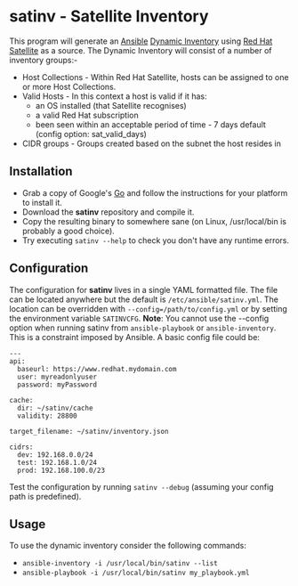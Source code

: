 # satinv - Satellite Inventory

This program will generate an [Ansible](https://ansible.com) [Dynamic Inventory](https://docs.ansible.com/ansible/latest/user_guide/intro_dynamic_inventory.html) using [Red Hat Satellite](https://www.redhat.com/en/technologies/management/satellite) as a source.  The Dynamic Inventory will consist of a number of inventory groups:-
* Host Collections - Within Red Hat Satellite, hosts can be assigned to one or more Host Collections.
* Valid Hosts - In this context a host is valid if it has:
    * an OS installed (that Satellite recognises)
    * a valid Red Hat subscription
    * been seen within an acceptable period of time - 7 days default (config option: sat_valid_days)
* CIDR groups - Groups created based on the subnet the host resides in

## Installation
* Grab a copy of Google's [Go](https://golang.org/) and follow the instructions for your platform to install it.
* Download the **satinv** repository and compile it.
* Copy the resulting binary to somewhere sane (on Linux, /usr/local/bin is probably a good choice).
* Try executing `satinv --help` to check you don't have any runtime errors.

## Configuration
The configuration for **satinv** lives in a single YAML formatted file.  The file can be located anywhere but the default is `/etc/ansible/satinv.yml`.
The location can be overridden with `--config=/path/to/config.yml` or by setting the environment variable `SATINVCFG`.  **Note**: You cannot use the --config option when running satinv from `ansible-playbook` or `ansible-inventory`.  This is a constraint imposed by Ansible.  A basic config file could be:
```
---
api:
  baseurl: https://www.redhat.mydomain.com
  user: myreadonlyuser
  password: myPassword

cache:
  dir: ~/satinv/cache
  validity: 28800

target_filename: ~/satinv/inventory.json

cidrs:
  dev: 192.168.0.0/24
  test: 192.168.1.0/24
  prod: 192.168.100.0/23
```
Test the configuration by running `satinv --debug` (assuming your config path is predefined).

## Usage
To use the dynamic inventory consider the following commands:
* `ansible-inventory -i /usr/local/bin/satinv --list`
* `ansible-playbook -i /usr/local/bin/satinv my_playbook.yml`